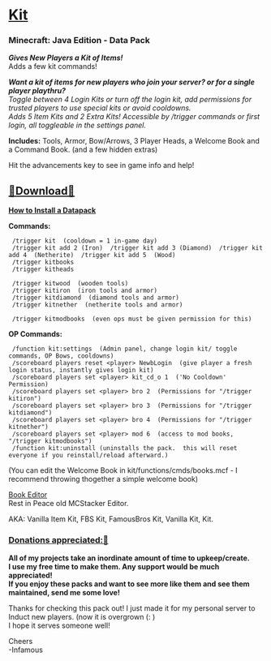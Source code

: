 # [Kit](https://github.com/InfamousMusicify/Kit/blob/master/Downloads.md)  
### Minecraft: Java Edition - Data Pack  
__*Gives New Players a Kit of Items!*__    
Adds a few kit commands!  

*__Want a kit of items for new players who join your server?  or for a single player playthru?__  
Toggle between 4 Login Kits or turn off the login kit, add permissions for trusted players to use special kits or avoid cooldowns.  
Adds 5 Item Kits and 2 Extra Kits!  Accessible by /trigger commands or first login, all toggleable in the settings panel.*  

__Includes:__ Tools, Armor, Bow/Arrows, 3 Player Heads, a Welcome Book and a Command Book.  (and a few hidden extras)  

Hit the advancements key to see in game info and help!

## [🔗Download🔗](https://github.com/InfamousMusicify/Kit/blob/master/Downloads.md)    

**[How to Install a Datapack](https://www.planetminecraft.com/blog/how-to-download-and-install-minecraft-data-packs/)**   

__Commands:__  

     /trigger kit  (cooldown = 1 in-game day)
     /trigger kit add 2 (Iron)  /trigger kit add 3 (Diamond)  /trigger kit add 4  (Netherite)  /trigger kit add 5  (Wood)
     /trigger kitbooks
     /trigger kitheads
     
     /trigger kitwood  (wooden tools)
     /trigger kitiron  (iron tools and armor)
     /trigger kitdiamond  (diamond tools and armor)
     /trigger kitnether  (netherite tools and armor)
     
     /trigger kitmodbooks  (even ops must be given permission for this)
     
__OP Commands:__  

     /function kit:settings  (Admin panel, change login kit/ toggle commands, OP Bows, cooldowns)
     /scoreboard players reset <player> NewbLogin  (give player a fresh login status, instantly gives login kit)
     /scoreboard players set <player> kit_cd_o 1  ('No Cooldown' Permission)
     /scoreboard players set <player> bro 2  (Permissions for "/trigger kitiron")
     /scoreboard players set <player> bro 3  (Permissions for "/trigger kitdiamond")
     /scoreboard players set <player> bro 4  (Permissions for "/trigger kitnether")
     /scoreboard players set <player> mod 6  (access to mod books, "/trigger kitmodbooks")
     /function kit:uninstall (uninstalls the pack.  this will reset everyone if you reinstall/reload afterward.)
     


(You can edit the Welcome Book in kit/functions/cmds/books.mcf - I recommend throwing thogether a simple welcome book)   

[Book Editor](https://minecraft.tools/en/book.php)    
Rest in Peace old MCStacker Editor.
 
AKA: Vanilla Item Kit, FBS Kit, FamousBros Kit, Vanilla Kit, Kit.  

### [Donations appreciated:🔗](https://www.patreon.com/InfamousMusicify)   
__All of my projects take an inordinate amount of time to upkeep/create.  
I use my free time to make them. Any support would be much appreciated!  
If you enjoy these packs and want to see more like them and see them maintained, send me some love!__    

Thanks for checking this pack out!  I just made it for my personal server to Induct new players.  (now it is overgrown (: )  
I hope it serves someone well!  

Cheers  
-Infamous
